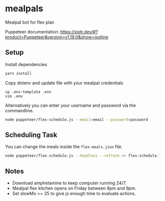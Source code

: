 # mealpals
Mealpal bot for flex plan

Puppeteer documentation:
https://pptr.dev/#?product=Puppeteer&version=v1.19.0&show=outline

## Setup

Install dependencies
```sh
yarn install
```

Copy dotenv and update file with your mealpal credentials
```
cp .env-template .env
vim .env
```

Alternatively you can enter your username and password via the commandline.
```sh
node puppeteer/flex-schedule.js --email=email --password=password
```

## Scheduling Task
You can change the meals inside the `flex-meals.json` file.

```sh
node puppeteer/flex-schedule.js --headless --refresh >> flex-schedule.log 2>&1
```

## Notes

- Download amphetamine to keep computer running 24/7.
- Mealpal flex kitchen opens on Friday between 8pm and 9pm.
- Set slowMo >= 25 to give js enough time to evaluate actions.
